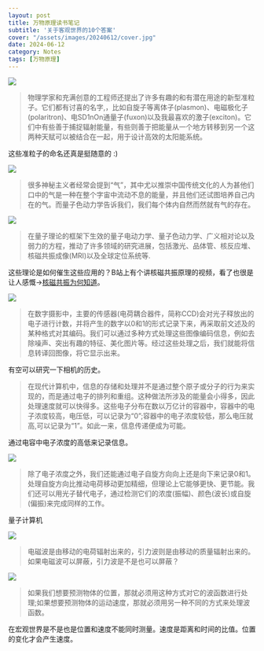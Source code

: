 ```yaml
---
layout: post
title: 万物原理读书笔记
subtitle: '关于客观世界的10个答案'
cover: "/assets/images/20240612/cover.jpg"
date: 2024-06-12
category: Notes
tags: [万物原理]
---
```

![](/assets/images/20240612/p1.jpg)

> 物理学家和充满创意的工程师还提出了许多有趣的和有潜在用途的新型准粒子。它们都有讨喜的名字,，比如自旋子等离体子(plasmon)、电磁极化子(polaritron)、电SD1nOn通量子(fuxon)以及我最喜欢的激子(exciton)。它们中有些善于捕捉辐射能量，有些则善于把能量从一个地方转移到另一个这两种天赋可以被结合在一起，用于设计高效的太阳能系统。

这些准粒子的命名还真是挺随意的 :)

![](/assets/images/20240612/p2.jpg)

> 很多神秘主义者经常会提到“气”，其中尤以推崇中国传统文化的人为甚他们口中的气是一种在整个字宙中流动不息的能量，并且他们还试图培养自己内在的气。而量子色动力学告诉我们，我们每个体内自然而然就有气的存在。



![](/assets/images/20240612/p3.jpg)
>在量子理论的框架下生效的量子电动力学、量子色动力学、广义相对论以及弱力的方程，推动了许多领域的研究进展，包括激光、品体管、核反应堆、核磁共振成像(MRI)以及全球定位系统等.

这些理论是如何催生这些应用的？B站上有个讲核磁共振原理的视频，看了也很是让人感慨->[核磁共振为何知道](https://www.bilibili.com/video/BV1di4y1y7au/)。

![](/assets/images/20240612/p5.jpg)
> 在数字摄影中，主要的传感器(电荷耦合器件，简称CCD)会对光子释放出的电子进行计数，并将产生的数字以0和1的形式记录下来，再采取前文述及的某种格式对其编码。我们可以通过多种方式处理这些图像编码信息，例如去除噪声、突出有趣的特征、美化图片等。经过这些处理之后，我们就能将信息转译回图像，将它显示出来。

有空可以研究一下相机的历史。
> 在现代计算机中，信息的存储和处理并不是通过整个原子或分子的行为来实现的，而是通过电子的排列和重组。这种做法所涉及的能量会小得多，因此处理速度就可以快得多。这些电子分布在数以万亿计的容器中，容器中的电子浓度较高，电压低，可以记录为“0”;容器中的电子浓度较低，那么电压就高,可以记录为“1”。如此一来，信息传递便成为可能。

通过电容中电子浓度的高低来记录信息。

![](/assets/images/20240612/p6.jpg)

> 除了电子浓度之外，我们还能通过电子自旋方向向上还是向下来记录0和1。处理自旋方向比推动电荷移动更加精细，但理论上它能够更快、更节能。我们还可以用光子替代电子，通过检测它们的浓度(振幅)、颜色(波长)或自旋(偏振)来完成同样的工作。

量子计算机

![](/assets/images/20240612/p7.jpg)
> 电磁波是由移动的电荷辐射出来的，引力波则是由移动的质量辐射出来的。
如果电磁波可以屏蔽，引力波是不是也可以屏蔽？

![](/assets/images/20240612/p8.jpg)

> 如果我们想要预测物体的位置，那就必须用这种方式对它的波函数进行处理;如果想要预测物体的运动速度，那就必须用另一种不同的方式来处理波函数。

在宏观世界是不是也是位置和速度不能同时测量。速度是距离和时间的比值。位置的变化才会产生速度。